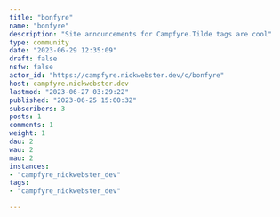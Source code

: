 ```yaml
---
title: "bonfyre" 
name: "bonfyre"
description: "Site announcements for Campfyre.Tilde tags are cool"
type: community
date: "2023-06-29 12:35:09"
draft: false
nsfw: false
actor_id: "https://campfyre.nickwebster.dev/c/bonfyre"
host: campfyre.nickwebster.dev
lastmod: "2023-06-27 03:29:22"
published: "2023-06-25 15:00:32"
subscribers: 3
posts: 1
comments: 1
weight: 1
dau: 2
wau: 2
mau: 2
instances:
- "campfyre_nickwebster_dev"
tags: 
- "campfyre_nickwebster_dev"

---
```

